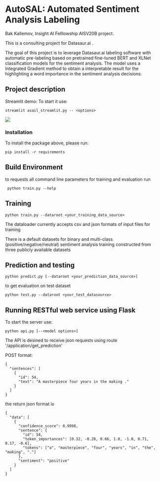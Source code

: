 # AutoSAL: Automated Sentiment Analysis Labeling

Bak Kallemov, Insight AI Felllowship AISV20B project.

This is a consulting project for Datasaur.ai .

The goal of this project is to leverage Datasaur.ai labeling software with automatic pre-labeling based on pretrained fine-tuned BERT and XLNet classification models for the sentiment analysis. The model uses a Integrated Gradient method to obtain a interpretable result for the highlighting a word importance in the sentiment analysis decisions.

## Project description

Streamlit demo: 
To start it use:
```
streamlit asail_streamlit.py -- <options>
```

![](docs/output_cropped.gif)

### Installation
To install the package above, please run:
```shell
pip install -r requirements
```

## Build Environment

to requests all command line parameters for training and evaluation run

```
 python train.py --help
```

## Training

```
python train.py --dataroot <your_training_data_source> 

```

The dataloader currently accepts csv and json formats of input files for training

There is a default datasets for binary and multi-class (positive/negative/neutral) sentiment analysis training constructed from three publicly available datasets 

## Prediction and testing

```
python predict.py [--dataroot <your_prediction_data_source>] 
```

to get evaluation on test dataset

```
python test.py --dataroot <your_test_datasource>
```

## Running RESTful web service using Flask
To start the server use:

```
python api.py [--<model options>] 
```

The API is desined to receive json requests using route '/application/get_prediction'

POST format:

```
{
  "sentences": [
    {
      "id": 54,
      "text": "A masterpiece four years in the making ."
    }
  ]
}
```

the return json format is 

```
{
  "data": [
    {
      "confidence_score": 0.9998,
      "sentence": {
        "id": 54,
        "token_importances": [0.32, -0.28, 0.66, 1.0, -1.0, 0.71, 0.17, -0.6],
        "tokens": ["a", "masterpiece", "four", "years", "in", "the", "making", "."]
      },
      "sentiment": "positive"
    } 
  ]
}
```

